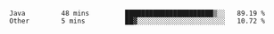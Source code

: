 <!--START_SECTION:waka-->
```text
Java         48 mins         ██████████████████████▒░░   89.19 % 
Other        5 mins          ██▓░░░░░░░░░░░░░░░░░░░░░░   10.72 % 
```
<!--END_SECTION:waka-->
